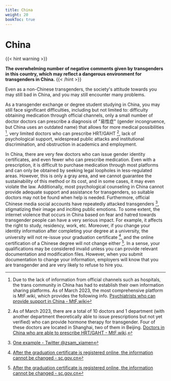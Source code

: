 ```yaml
---
title: China
weight: 20
bookToc: true
---
```


# China

{{< hint warning >}}

**The overwhelming number of negative comments given by transgenders in this country, which may reflect a dangerous environment for transgenders in China.**
{{< /hint >}}

Even as a non-Chinese transgenders, the society's attitude towards you may still bad in China, and you may still encounter many problems.

As a transgender exchange or degree student studying in China, you may still face significant difficulties, including but not limited to: difficulty obtaining medication through official channels, only a small number of doctor doctors can prescribe a diagnosis of "易性症" (gender incongruence, but China uses an outdated name) that allows for more medical possibilities [^1], very limited doctors who can prescribe HRT/GAHT [^2], lack of psychological support, widespread public attacks and institutional discrimination, and obstruction in academics and employment.

In China, there are very few doctors who can issue gender identity certificates, and even fewer who can prescribe medication. Even with a prescription, it is difficult to purchase medication through most platforms and can only be obtained by seeking legal loopholes in less-regulated areas. However, this is only a gray area, and we cannot guarantee the sustainability of this method or its cost, and in some cases, it may even violate the law. Additionally, most psychological counseling in China cannot provide adequate support and assistance for transgenders, so suitable doctors may not be found when help is needed. Furthermore, official Chinese media social accounts have repeatedly attacked transgenders [^3], stigmatizing their image and inciting public emotions. To some extent, the internet violence that occurs in China based on fear and hatred towards transgender people can have a very serious impact. For example, it affects the right to study, residency, work, etc. Moreover, if you change your identity information after completing your degree at a university, the university will not re-issue your graduation certificate [^4], and the online certification of a Chinese degree will not change either [^4]. In a sense, your qualifications may be considered invalid unless you can provide relevant documentation and modification files. However, when you submit documentation to change your information, employers will know that you are transgender and are very likely to refuse to hire you.

[^1]: Due to the lack of information from official channels such as hospitals, the trans community in China has had to establish their own information sharing platforms. As of March 2023, the most comprehensive platform is MtF.wiki, which provides the following info. [Psychiatrists who can provide support in China - MtF.wiki](https://mtf.wiki/zh-cn/docs/psyco/)
[^2]: As of March 2023, there are a total of 10 doctors and 1 department (with another department theoretically able to issue prescriptions but not yet verified) who can provide hormone therapy for transgender. Four of these doctors are located in Shanghai, two of them in Beijing. [Doctors in China who are able to prescribe HRT/GAHT - MtF.wiki](https://mtf.wiki/zh-cn/docs/hrt/).
[^3]: [One example - Twitter @zsam_xiamen](https://web.archive.org/web/20230317193319/https://twitter.com/zsam_xiamen/status/1614785066768674817)
[^4]: [After the graduation certificate is registered online, the information cannot be changed - sc.gov.cn](https://web.archive.org/web/20230317194908/https://www.sc.gov.cn/10462/12772/2015/5/10/10335228.shtml)

<!-- https://web.archive.org/web/20230112035847/https://www.nwccw.gov.cn/2018-08/14/content_218467.htm -->